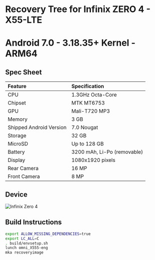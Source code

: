 # Recovery Tree for Infinix ZERO 4 - X55-LTE
# Android 7.0 - 3.18.35+ Kernel - ARM64

## Spec Sheet

| Feature                 | Specification                     |
| :---------------------- | :-------------------------------- |
| CPU                     | 1.3GHz Octa-Core                  |
| Chipset                 | MTK MT6753                        |
| GPU                     | Mali-T720 MP3                     |
| Memory                  | 3 GB                              |
| Shipped Android Version | 7.0 Nougat                        |
| Storage                 | 32 GB                             |
| MicroSD                 | Up to 128  GB                     |
| Battery                 | 3200 mAh, Li-Po (removable)       |
| Display                 | 1080x1920 pixels                  |
| Rear Camera             | 16 MP                             |
| Front Camera            | 8 MP                              |

## Device

![Infinix Zero 4](https://fdn2.gsmarena.com/vv/pics/infinix/infinix-zero-4-2.jpg)

## Build Instructions
```sh
export ALLOW_MISSING_DEPENDENCIES=true
export LC_ALL=C
. build/envsetup.sh
lunch omni_X555-eng
mka recoveryimage
```
